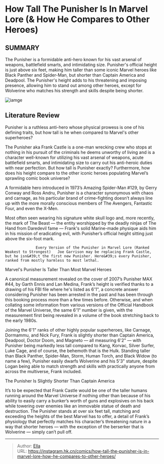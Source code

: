 # How Tall The Punisher Is In Marvel Lore (&amp; How He Compares to Other Heroes)


## SUMMARY 



  The Punisher is a formidable anti-hero known for his vast arsenal of weapons, battlefield smarts, and intimidating size.   Punisher&#39;s official height is just above six feet, making him taller than some iconic Marvel heroes like Black Panther and Spider-Man, but shorter than Captain America and Deadpool.   The Punisher&#39;s height adds to his threatening and imposing presence, allowing him to stand out among other heroes, except for Wolverine who matches his strength and skills despite being shorter.  

![iamge](https://static1.srcdn.com/wordpress/wp-content/uploads/2024/01/the-punisher-stands-in-front-of-a-crowd-of-marvel-heroes-avengers.jpg)

## Literature Review

Punisher is a ruthless anti-hero whose physical prowess is one of his defining traits, but how tall is he when compared to Marvel&#39;s other superheroes?




The Punisher aka Frank Castle is a one-man wrecking crew who stops at nothing in his pursuit of the criminals he deems unworthy of living and is a character well-known for utilizing his vast arsenal of weapons, acute battlefield smarts, and intimidating size to carry out his anti-heroic duties with near perfection. But how tall is Punisher exactly? Furthermore, how does his height compare to the other iconic heroes populating Marvel’s sprawling comic book universe?




A formidable hero introduced in 1973’s Amazing Spider-Man #129, by Gerry Conway and Ross Andru, Punisher is a character synonymous with chaos and carnage, as his particular brand of crime-fighting doesn’t always line up with the more morally conscious members of The Avengers, Fantastic Four, and even the X-Men.

          

Most often seen wearing his signature white skull logo and, more recently, the mark of The Beast — the entity worshipped by the deadly ninjas of The Hand from Daredevil fame — Frank&#39;s solid Marine-made physique aids him in his mission of eradicating evil, with Punisher’s official height sitting just above the six-foot mark.

                  Every Version of the Punisher in Marvel Lore (Ranked Weakest to Strongest)   Joe Garrison may be replacing Frank Castle, but he isn&#39;t the first new Punisher. Here&#39;s every Punisher, ranked from mostly harmless to most lethal.   





 Marvel&#39;s Punisher Is Taller Than Most Marvel Heroes 
          

A canonical measurement revealed on the cover of 2007’s Punisher MAX #44, by Garth Ennis and Lan Medina, Frank’s height is verified thanks to a drawing of his FBI file where he&#39;s listed as 6&#39;1&#34;, a concrete answer considering Punisher has been arrested in the past and has been through this booking process more than a few times before. Otherwise, and when collating some information from various versions of the Official Handbook of the Marvel Universe, the same 6&#39;1&#34; number is given, with the measurement first being revealed in a volume of the book stretching back to the early 1980s.

Joining the 6&#39;1&#34; ranks of other highly popular superheroes, like Carnage, Dormammu, and Nick Fury, Frank is slightly shorter than Captain America, Deadpool, Doctor Doom, and Magneto — all measuring 6&#39;2&#34; — with Punisher being markedly less tall compared to Kang, Korvac, Silver Surfer, Luke Cage, and of course, the behemoth that is the Hulk. Standing taller than Black Panther, Spider-Man, Storm, Human Torch, and Black Widow (to name a few), Punisher easily dwarfs Wolverine and his 5&#39;3&#34; stature, despite Logan being able to match strength and skills with practically anyone from across the multiverse, Frank included.






 The Punisher Is Slightly Shorter Than Captain America 
          

It’s to be expected that Frank Castle would be one of the taller humans running around the Marvel Universe if nothing other than because of his ability to easily carry a bunker’s worth of guns and explosives on his back while towering over enemies like an immovable statue of death and destruction. The Punisher stands at over six feet tall, matching and exceeding the heights of the best Marvel has to offer, a detail of Frank’s physiology that perfectly matches his character’s threatening nature in a way that shorter heroes — with the exception of the berserker that is Wolverine — simply can’t pull off.



---

> Author: [Ella](https://instagram.hk.cn/)  
> URL: https://instagram.hk.cn/comics/how-tall-the-punisher-is-in-marvel-lore-how-he-compares-to-other-heroes/  

